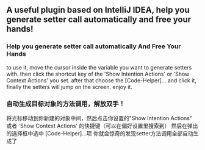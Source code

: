 ## A useful plugin based on IntelliJ IDEA, help you generate setter call automatically and free your hands!


### Help you generate setter call automatically And Free Your Hands 
to use it, move the cursor inside the variable you want to generate setters with.
then click the shortcut key of the 'Show Intention Actions' or 'Show Context Actions' you set. 
after that choose the [Code-Helper]... and click it, finally the setters will jump on the screen. enjoy it.  
  
### 自动生成目标对象的方法调用，解放双手！
将光标移动到你新建的对象中间，然后点击你设置的"Show Intention Actions" 或者 'Show Context Actions' 的快捷键（可以在偏好设置里搜索到） 
然后在弹出的选择框中选中 [Code-Helper]...项
你就会惊奇的发现setter方法调用全部自动生成了 